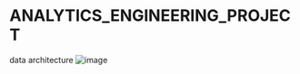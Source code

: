 # ANALYTICS_ENGINEERING_PROJECT

data architecture
![image](https://github.com/user-attachments/assets/65313ad0-9c7e-4591-b557-33b2deed13bc)

